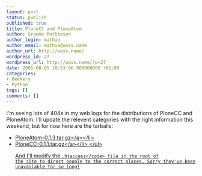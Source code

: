 ```yaml
---
layout: post
status: publish
published: true
title: PloneCC and PloneAtom
author: Graeme Mathieson
author_login: mathie
author_email: mathie@woss.name
author_url: http://woss.name/
wordpress_id: 27
wordpress_url: http://woss.name/?p=27
date: 2005-08-05 10:53:06.000000000 +01:00
categories:
- Geekery
- Python
tags: []
comments: []
---
```

I'm seeing lots of 404s in my web logs for the distributions of PloneCC and PloneAtom.  I'll update the relevent categories with the right information this weekend, but for now here are the tarballs:

<ul>
<li><a href="http:&#47;&#47;woss.name&#47;dist&#47;PloneAtom-0.1.3.tar.gz" title="Plone Atom 0.1.3">PloneAtom-0.1.3.tar.gz<&#47;a><&#47;li>
<li><a href="http:&#47;&#47;woss.name&#47;dist&#47;PloneCC-0.1.1.tar.gz" title="Plone Creative Commons support 0.1.1">PloneCC-0.1.1.tar.gz<&#47;a><&#47;li>
<&#47;ul>

And I'll modify the <code>.htaccess<&#47;code> file in the root of the site to direct people to the correct places.  Sorry they've been unavailable for so long!
